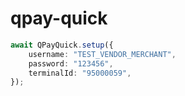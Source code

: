 # qpay-quick
```typescript
await QPayQuick.setup({
    username: "TEST_VENDOR_MERCHANT",
    password: "123456",
    terminalId: "95000059",
});
```
